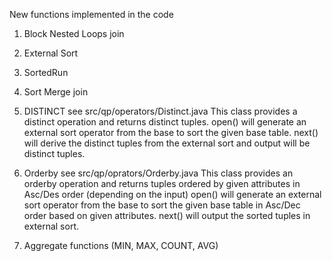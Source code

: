 New functions implemented in the code
1. Block Nested Loops join

2. External Sort

3. SortedRun
   
4. Sort Merge join

5. DISTINCT
   see src/qp/operators/Distinct.java
   This class provides a distinct operation and returns distinct tuples.
   open() will generate an external sort operator from the base to sort the given base table.
   next() will derive the distinct tuples from the external sort and output will be distinct tuples.

6. Orderby
   see src/qp/oprators/Orderby.java
   This class provides an orderby operation and returns tuples ordered by given attributes in Asc/Des order (depending on the input)
   open() will generate an external sort operator from the base to sort the given base table in Asc/Dec order based on given attributes.
   next() will output the sorted tuples in external sort.

7. Aggregate functions (MIN, MAX, COUNT, AVG)
